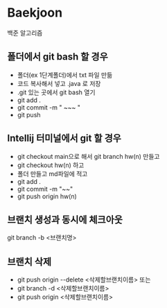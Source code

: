 # Baekjoon
백준 알고리즘

## 폴더에서 git bash 할 경우

- 폴더(ex 1단계폴더)에서 txt 파일 만듦
- 코드 복사해서 넣고 .java 로 저장
- .git 있는 곳에서 git bash 열기
- git add .
- git commit -m " ~~~ "
- git push


##  Intellij 터미널에서 git 할 경우

- git checkout main으로 해서 git branch hw(n) 만들고
- git checkout hw(n) 하고
- 폴더 만들고 md파일에 적고
- git add .
- git commit -m "~~"
- git push origin hw(n)

## 브랜치 생성과 동시에 체크아웃
git branch -b <브랜치명>

## 브랜치 삭제

- git push origin --delete <삭제할브랜치이름>
또는
- git branch -d <삭제할브랜치이름>
- git push origin <삭제할브랜치이름>
